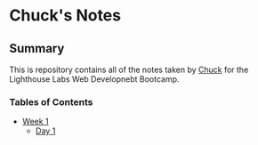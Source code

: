 # Chuck's Notes
## Summary
This is repository contains all of the notes taken by [Chuck](https://github.com/CharlesP8412) for the Lighthouse Labs Web Developnebt Bootcamp.

### Tables of Contents
* [Week 1](/Week_1)
  * [Day 1](/Day_1)